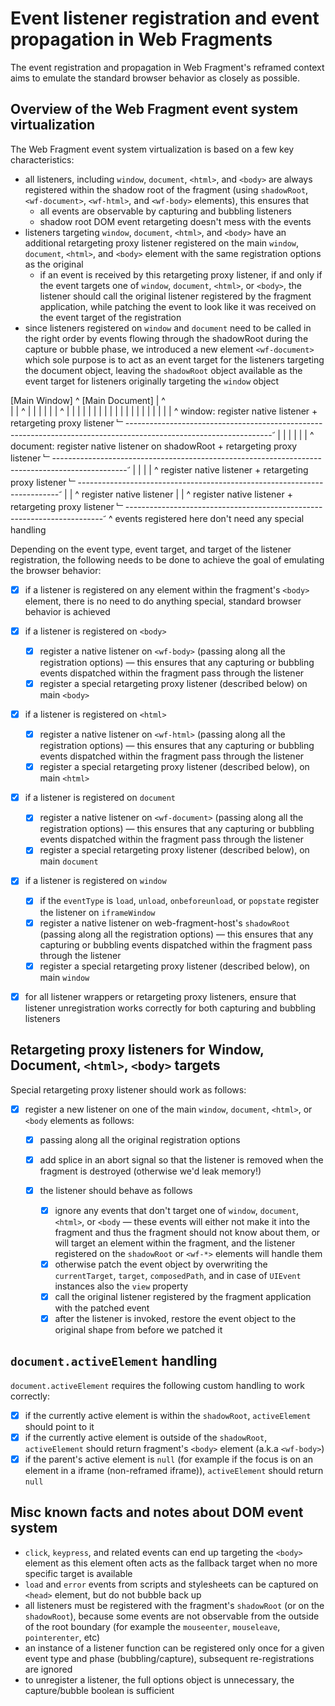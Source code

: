 # Event listener registration and event propagation in Web Fragments

The event registration and propagation in Web Fragment's reframed context aims to emulate the standard browser behavior as closely as possible.

## Overview of the Web Fragment event system virtualization

The Web Fragment event system virtualization is based on a few key characteristics:

- all listeners, including `window`, `document`, `<html>`, and `<body>` are always registered within the shadow root of the fragment (using `shadowRoot`, `<wf-document>`, `<wf-html>`, and `<wf-body>` elements), this ensures that
  - all events are observable by capturing and bubbling listeners
  - shadow root DOM event retargeting doesn't mess with the events
- listeners targeting `window`, `document`, `<html>`, and `<body>` have an additional retargeting proxy listener registered on the main `window`, `document`, `<html>`, and `<body>` element with the same registration options as the original
  - if an event is received by this retargeting proxy listener, if and only if the event targets one of `window`, `document`, `<html>`, or `<body>`, the listener should call the original listener registered by the fragment application, while patching the event to look like it was received on the event target of the registration
- since listeners registered on `window` and `document` need to be called in the right order by events flowing through the shadowRoot during the capture or bubble phase, we introduced a new element `<wf-document>` which sole purpose is to act as an event target for the listeners targeting the document object, leaving the `shadowRoot` object available as the event target for listeners originally targeting the `window` object

<!-- prettier-ignore -->
[Main Window]
  ^   [Main Document]
  |     ^   <html>  
  |     |     ^   <head></head>
  |     |     |   <body>
  |     |     |     ^   <some app-shell elements...>
  |     |     |     |         <web-fragment>
  |     |     |     |             <!-- shadowRoot -->
  |     |     |     |                 <web-fragment-host>
  |     |     |     |                       <!-- shadowRoot -->
  |     |     |     |                           ^ window: register native listener + retargeting proxy listener
  ﹂------------------------------------------------------------------------------------------------------------------ꜚ
        |     |     |                           <wf-document>
        |     |     |                             ^ document: register native listener on shadowRoot + retargeting proxy listener
        ﹂------------------------------------------------------------------------------------------------ꜚ
              |     |                               <wf-html>
              |     |                                   ^ register native listener + retargeting proxy listener
              ﹂-------------------------------------------------------------------------ꜚ
                    |                                   <wf-head></wf-head>
                    |                                        ^ register native listener
                    |                                   <wf-body>
                    |                                        ^ register native listener + retargeting proxy listener
                    ﹂------------------------------------------------------------------------ꜚ
                                                            <some elements within a fragment...>
                                                                ^ events registered here don't need any special handling

Depending on the event type, event target, and target of the listener registration, the following needs to be done to achieve the goal of emulating the browser behavior:

- [x] if a listener is registered on any element within the fragment's `<body>` element, there is no need to do anything special, standard browser behavior is achieved

- [x] if a listener is registered on `<body>`

  - [x] register a native listener on `<wf-body>` (passing along all the registration options) — this ensures that any capturing or bubbling events dispatched within the fragment pass through the listener
  - [x] register a special retargeting proxy listener (described below) on main `<body>`

- [x] if a listener is registered on `<html>`

  - [x] register a native listener on `<wf-html>` (passing along all the registration options) — this ensures that any capturing or bubbling events dispatched within the fragment pass through the listener
  - [x] register a special retargeting proxy listener (described below), on main `<html>`

- [x] if a listener is registered on `document`

  - [x] register a native listener on `<wf-document>` (passing along all the registration options) — this ensures that any capturing or bubbling events dispatched within the fragment pass through the listener
  - [x] register a special retargeting proxy listener (described below), on main `document`

- [x] if a listener is registered on `window`

  - [x] if the `eventType` is `load`, `unload`, `onbeforeunload`, or `popstate` register the listener on `iframeWindow`
  - [x] register a native listener on web-fragment-host's `shadowRoot` (passing along all the registration options) — this ensures that any capturing or bubbling events dispatched within the fragment pass through the listener
  - [x] register a special retargeting proxy listener (described below), on main `window`

- [x] for all listener wrappers or retargeting proxy listeners, ensure that listener unregistration works correctly for both capturing and bubbling listeners

## Retargeting proxy listeners for Window, Document, `<html>`, `<body>` targets

Special retargeting proxy listener should work as follows:

- [x] register a new listener on one of the main `window`, `document`, `<html>`, or `<body` elements as follows:

  - [x] passing along all the original registration options
  - [x] add splice in an abort signal so that the listener is removed when the fragment is destroyed (otherwise we'd leak memory!)
  - [x] the listener should behave as follows

    - [x] ignore any events that don't target one of `window`, `document`, `<html>`, or `<body` — these events will either not make it into the fragment and thus the fragment should not know about them, or will target an element within the fragment, and the listener registered on the `shadowRoot` or `<wf-*>` elements will handle them
    - [x] otherwise patch the event object by overwriting the `currentTarget`, `target`, `composedPath`, and in case of `UIEvent` instances also the `view` property
    - [x] call the original listener registered by the fragment application with the patched event
    - [x] after the listener is invoked, restore the event object to the original shape from before we patched it

## `document.activeElement` handling

`document.activeElement` requires the following custom handling to work correctly:

- [x] if the currently active element is within the `shadowRoot`, `activeElement` should point to it
- [x] if the currently active element is outside of the `shadowRoot`, `activeElement` should return fragment's `<body>` element (a.k.a `<wf-body>`)
- [x] if the parent's active element is `null` (for example if the focus is on an element in a iframe (non-reframed iframe)), `activeElement` should return `null`

## Misc known facts and notes about DOM event system

- `click`, `keypress`, and related events can end up targeting the `<body>` element as this element often acts as the fallback target when no more specific target is available
- `load` and `error` events from scripts and stylesheets can be captured on `<head>` element, but do not bubble back up
- all listeners must be registered with the fragment's `shadowRoot` (or on the `shadowRoot`), because some events are not observable from the outside of the root boundary (for example the `mouseenter`, `mouseleave`, `pointerenter`, etc)
- an instance of a listener function can be registered only once for a given event type and phase (bubbling/capture), subsequent re-registrations are ignored
- to unregister a listener, the full options object is unnecessary, the capture/bubble boolean is sufficient
